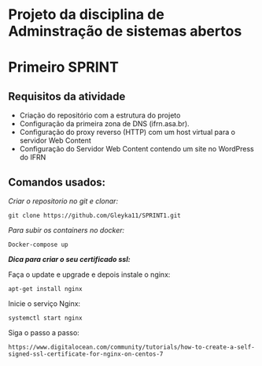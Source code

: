 <!DOCTYPE html>
<html lang="en">
<head>
    <meta charset="UTF-8">
    <meta name="viewport" content="width=device-width, initial-scale=1.0">
    <h1> Projeto da disciplina de Adminstração de sistemas abertos </h1>
    
</head>
<body>
    <h1> Primeiro SPRINT </h1>
    <h2>Requisitos da atividade</h2>
    <ul>
        <li>Criação do repositório com a estrutura do projeto</li>
        <li>Configuração da primeira zona de DNS (ifrn.asa.br).</li>
        <li>Configuração do proxy reverso (HTTP) com um host virtual para o servidor Web Content</li>
        <li>Configuração do Servidor Web Content contendo um site no WordPress do IFRN</li>
    </ul>
</body>
</html>

<h2><b>Comandos usados:</b></h2>

<i>Criar o repositorio no git e clonar:</i>

    git clone https://github.com/Gleyka11/SPRINT1.git

<i>Para subir os containers no docker:</i>

    Docker-compose up


<b><i>Dica para criar o seu certificado ssl:</b></i>

Faça o update e upgrade e depois instale o nginx:

    apt-get install nginx
    
Inicie o serviço Nginx: 

    systemctl start nginx

Siga o passo a passo:

    https://www.digitalocean.com/community/tutorials/how-to-create-a-self-signed-ssl-certificate-for-nginx-on-centos-7

